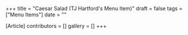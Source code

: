 +++
title = "Caesar Salad (TJ Hartford's Menu Item)"
draft = false
tags = ["Menu Items"]
date = ""

[Article]
contributors = []
gallery = []
+++